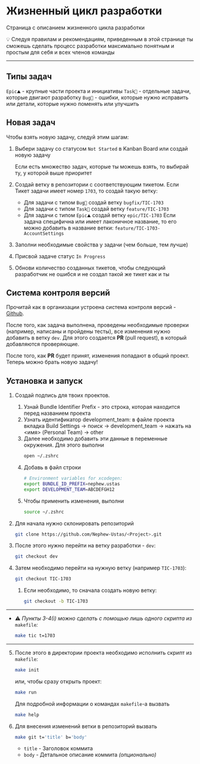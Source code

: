 # Жизненный цикл разработки
Страница с описанием жизненного цикла разработки

<aside>
💡 Следуя правилам и рекомендациям, приведенным в этой странице ты сможешь сделать процесс разработки максимально понятным и простым для себя и всех членов команды
</aside>

---

## Типы задач
`Epic⛰` - крупные части проекта и инициативы
`Task🔨` - отдельные задачи, которые двигают разработку
`Bug🐞` - ошибки, которые нужно исправить или детали, которые нужно поменять или улучшить

## Новая задач
Чтобы взять новую задачу, следуй этим шагам:

1. Выбери задачу со статусом `Not Started` в Kanban Board или создай новую задачу
    
    Если есть множество задач, которые ты можешь взять, то выбирай ту, у которой выше приоритет
    
2. Создай ветку в репозитории с соответствующим тикетом. Если Тикет задачи имеет номер `1703`, то создай такую ветку:
    - Для задачи с типом `Bug🐞` создай ветку `bugfix/TIC-1703`
    - Для задачи с типом `Task🔨` создай ветку `feature/TIC-1703`
    - Для задачи с типом `Epic⛰` создай ветку `epic/TIC-1703`
    Если задача специфична или имеет лаконичное название, то его можно добавить в название ветки: `feature/TIC-1703-AccountSettings`
3. Заполни необходимые свойства у задачи (чем больше, тем лучше)
4. Присвой задаче статус `In Progress`
5. Обнови количество созданных тикетов, чтобы следующий разработчик не ошибся и не создал такой же тикет как и ты

## Система контроля версий
Прочитай как в организации устроена система контроля версий - [Github](https://github.com/Nephew-Ustas/Nephew-Ustas/blob/main/Pages/Github.md).

После того, как задача выполнена, проведены необходимые проверки (например, написаны и пройдены тесты), все изменения нужно добавить в ветку `dev`. Для этого создается **PR** (pull request), в который добавляются проверяющие.

После того, как **PR** будет принят, изменения попадают в общий проект. Теперь можно брать новую задачу!

## Установка и запуск
1. Создай подпись для твоих проектов.
    1. Узнай Bundle Identifier Prefix - это строка, которая находится перед названием проекта
    2. Узнать идентификатор development_team: в файле проекта вкладка Build Settings -> поиск -> development_team -> нажать на <имя> (Personal Team) -> other
    3. Далее необходимо добавить эти данные в переменные окружения. Для этого выполни
        ```bash
        open ~/.zshrc
        ```
    4. Добавь в файл строки
        ```bash
        # Environment variables for xcodegen:
        export BUNDLE_ID_PREFIX=nephew.ustas
        export DEVELOPMENT_TEAM=ABCDEFGH12
        ```
    5. Чтобы применить изменения, выполни
        ```bash
        source ~/.zshrc
        ```
2. Для начала нужно склонировать репозиторий
    
    ```bash
    git clone https://github.com/Nephew-Ustas/<Project>.git
    ```
    
3. После этого нужно перейти на ветку разработки - `dev`:
    
    ```bash
    git checkout dev
    ```
    
4. Затем необходимо перейти на нужную ветку (например `TIC-1703`):
    
    ```bash
    git checkout TIC-1703
    ```
    
    1. Если необходимо, то сначала создать новую ветку:
        
        ```bash
        git checkout -b TIC-1703
        ```

---

* ⚠️ *Пункты 3-4(i) можно сделать с помощью лишь одного скрипта из* `makefile`*:*

    ```bash
    make tic t=1703
    ```

---

5. После этого в директории проекта необходимо исполнить скрипт из `makefile`:
    
    ```bash
    make init
    ```
    
    или, чтобы сразу открыть проект:
    
    ```bash
    make run
    ```
    
    Для подробной информации о командах `makefile`-a вызвать
    
    ```bash
    make help
    ```
    
6. Для внесения изменений ветки в репозиторий вызвать
    
    ```bash
    make git t='title' b='body'
    ```
    
    - `title` - Заголовок коммита
    - `body` - Детальное описание коммита *(опционально)*
